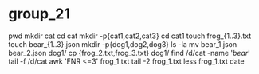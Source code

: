 # group_21
pwd
mkdir cat
cd cat
mkdir -p{cat1,cat2,cat3}
cd cat1
touch frog_{1..3}.txt
touch bear_{1..3}.json
mkdir -p{dog1,dog2,dog3}
ls -la
mv bear_1.json bear_2.json dog1/
cp {frog_2.txt,frog_3.txt} dog1/
find /d/cat -name '*bear*'
tail -f /d/cat
awk 'FNR <=3' frog_1.txt
tail -2 frog_1.txt
less frog_1.txt
date